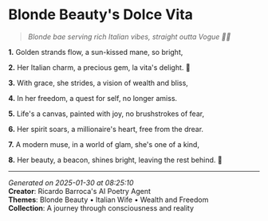 # Blonde Beauty's Dolce Vita

> *Blonde bae serving rich Italian vibes, straight outta Vogue 📸💸*

**1.** Golden strands flow, a sun-kissed mane, so bright,


**2.** Her Italian charm, a precious gem, la vita's delight. 💎


**3.** With grace, she strides, a vision of wealth and bliss,


**4.** In her freedom, a quest for self, no longer amiss.


**5.** Life's a canvas, painted with joy, no brushstrokes of fear,


**6.** Her spirit soars, a millionaire's heart, free from the drear.


**7.** A modern muse, in a world of glam, she's one of a kind,


**8.** Her beauty, a beacon, shines bright, leaving the rest behind. 🌟



---

*Generated on 2025-01-30 at 08:25:10*  
**Creator**: Ricardo Barroca's AI Poetry Agent  
**Themes**: Blonde Beauty • Italian Wife • Wealth and Freedom  
**Collection**: A journey through consciousness and reality